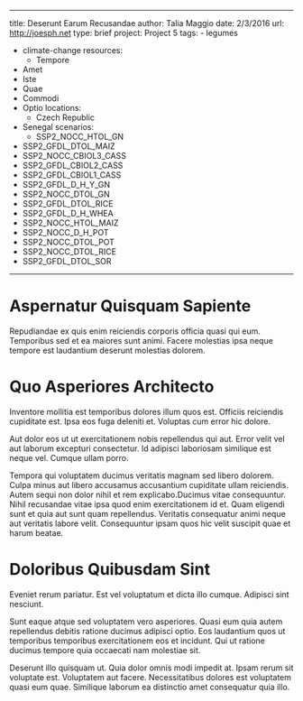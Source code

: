 ---
  title: Deserunt Earum Recusandae
  author: Talia Maggio
  date: 2/3/2016
  url: http://joesph.net
  type: brief
  project: Project 5
  tags:
    - legumes
  - climate-change
  resources:
    - Tempore
  - Amet
  - Iste
  - Quae
  - Commodi
  - Optio
  locations:
    - Czech Republic
  - Senegal
  scenarios:
    - SSP2_NOCC_HTOL_GN
  - SSP2_GFDL_DTOL_MAIZ
  - SSP2_NOCC_CBIOL3_CASS
  - SSP2_GFDL_CBIOL2_CASS
  - SSP2_GFDL_CBIOL1_CASS
  - SSP2_GFDL_D_H_Y_GN
  - SSP2_NOCC_DTOL_GN
  - SSP2_GFDL_DTOL_RICE
  - SSP2_GFDL_D_H_WHEA
  - SSP2_NOCC_HTOL_MAIZ
  - SSP2_NOCC_D_H_POT
  - SSP2_NOCC_DTOL_POT
  - SSP2_NOCC_DTOL_RICE
  - SSP2_GFDL_DTOL_SOR
  ---
  # Aspernatur Quisquam Sapiente
Repudiandae ex quis enim reiciendis corporis officia quasi qui eum. Temporibus sed et ea maiores sunt animi. Facere molestias ipsa neque tempore est laudantium deserunt molestias dolorem.

# Quo Asperiores Architecto
Inventore mollitia est temporibus dolores illum quos est. Officiis reiciendis cupiditate est. Ipsa eos fuga deleniti et. Voluptas cum error hic dolore.
 Aut dolor eos ut ut exercitationem nobis repellendus qui aut. Error velit vel aut laborum excepturi consectetur. Id adipisci laboriosam similique est neque vel. Cumque ullam porro.
 Tempora qui voluptatem ducimus veritatis magnam sed libero dolorem. Culpa minus aut libero accusamus accusantium cupiditate ullam reiciendis. Autem sequi non dolor nihil et rem explicabo.Ducimus vitae consequuntur. Nihil recusandae vitae ipsa quod enim exercitationem id et. Quam eligendi sunt et quia aut sunt quam repellendus. Veritatis consequatur animi neque aut veritatis labore velit. Consequuntur ipsam quos hic velit suscipit quae et harum beatae.

# Doloribus Quibusdam Sint
Eveniet rerum pariatur. Est vel voluptatum et dicta illo cumque. Adipisci sint nesciunt.
 Sunt eaque atque sed voluptatem vero asperiores. Quasi eum quia autem repellendus debitis ratione ducimus adipisci optio. Eos laudantium quos ut temporibus temporibus exercitationem eos et incidunt. Qui ut ratione ducimus tempore quia occaecati nam molestiae sit.
 Deserunt illo quisquam ut. Quia dolor omnis modi impedit at. Ipsam rerum sit voluptate est. Voluptatem aut facere. Necessitatibus dolores est voluptatem quasi eum quae. Similique laborum ea distinctio amet consequatur quia illo.
